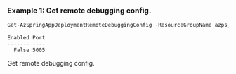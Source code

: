 ### Example 1: Get remote debugging config.
```powershell
Get-AzSpringAppDeploymentRemoteDebuggingConfig -ResourceGroupName azps_test_group_spring -ServiceName azps-spring-02 -AppName tools -DeploymentName green
```

```output
Enabled Port
------- ----
  False 5005
```

Get remote debugging config.